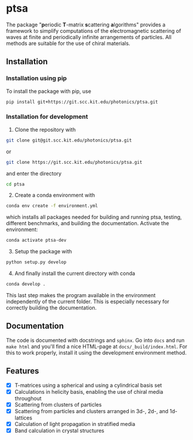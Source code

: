 # ptsa

The package "**p**eriodic **T**-matrix **s**cattering **a**lgorithms" provides a
framework to simplify computations of the electromagnetic scattering of waves at finite
and periodically infinite arrangements of particles. All methods are suitable for the
use of chiral materials.

## Installation

### Installation using pip

To install the package with pip, use

```sh
pip install git+https://git.scc.kit.edu/photonics/ptsa.git
```

### Installation for development

1. Clone the repository with

```sh
git clone git@git.scc.kit.edu/photonics/ptsa.git
```

or

```sh
git clone https://git.scc.kit.edu/photonics/ptsa.git
```

and enter the directory
```sh
cd ptsa
```

2. Create a conda environment with

```sh
conda env create -f environment.yml
```

which installs all packages needed for building and running ptsa, testing, different
benchmarks, and building the documentation. Activate the environment:

```sh
conda activate ptsa-dev
```

3. Setup the package with

```sh
python setup.py develop
```

4. And finally install the current directory with conda

```sh
conda develop .
```

This last step makes the program available in the environment independently of the
current folder. This is especially necessary for correctly building the documentation.

## Documentation
The code is documented with docstrings and `sphinx`. Go into `docs` and run `make html`
and you'll find a nice HTML-page at `docs/_build/index.html`. For this to work properly,
install it using the development environment method.

## Features

* [x] T-matrices using a spherical and using a cylindrical basis set
* [x] Calculations in helicity basis, enabling the use of chiral media throughout
* [x] Scattering from clusters of particles
* [x] Scattering from particles and clusters arranged in 3d-, 2d-, and 1d-lattices
* [x] Calculation of light propagation in stratified media
* [x] Band calculation in crystal structures
